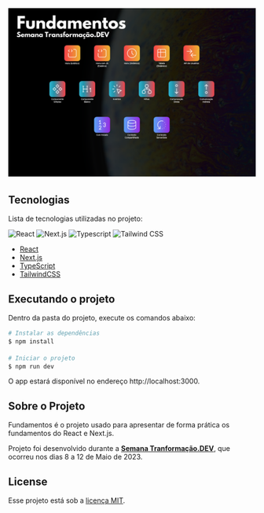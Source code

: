 <h2 align="center">
    <img alt="Fundamentos" src="https://github.com/alvarosantosph/pratica-de-conhecimento-dev/blob/main/semana-transformacao-dev-cod3r/fundamentos/cover.svg" />
</h2>

## Tecnologias

Lista de tecnologias utilizadas no projeto:

<div align="left">
  <img src="https://img.shields.io/badge/-React-blue?style=for-the-badge" alt="React">
  <img src="https://img.shields.io/badge/-Next.js-black?style=for-the-badge" alt="Next.js">
  <img src="https://img.shields.io/badge/-Typescript-blue?style=for-the-badge" alt="Typescript">
  <img src="https://img.shields.io/badge/-Tailwind-deepskyblue?style=for-the-badge" alt="Tailwind CSS">

</div>

- [React](https://reactjs.org)
- [Next.js](https://nextjs.org/)
- [TypeScript](https://www.typescriptlang.org/)
- [TailwindCSS](https://tailwindcss.com/)

## Executando o projeto

Dentro da pasta do projeto, execute os comandos abaixo:

```bash
# Instalar as dependências
$ npm install

# Iniciar o projeto
$ npm run dev
```
O app estará disponível no endereço http://localhost:3000.

## Sobre o Projeto

Fundamentos é o projeto usado para apresentar de forma prática os fundamentos do React e Next.js.

Projeto foi desenvolvido durante a **[Semana Tranformação.DEV](https://transformacao.dev/)**, que ocorreu nos dias 8 a 12 de Maio de 2023.

## License

Esse projeto está sob a [licença MIT](LICENSE.md).
